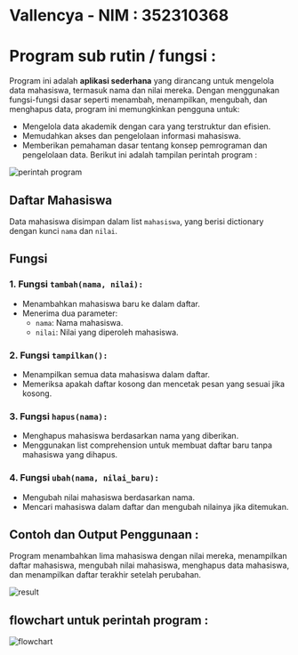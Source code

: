 # Vallencya - NIM : 352310368 
# Program sub rutin / fungsi : 
Program ini adalah **aplikasi sederhana** yang dirancang untuk mengelola data mahasiswa, termasuk nama dan nilai mereka. Dengan menggunakan fungsi-fungsi dasar seperti menambah, menampilkan, mengubah, dan menghapus data, program ini memungkinkan pengguna untuk:
- Mengelola data akademik dengan cara yang terstruktur dan efisien.
- Memudahkan akses dan pengelolaan informasi mahasiswa.
- Memberikan pemahaman dasar tentang konsep pemrograman dan pengelolaan data.
Berikut ini adalah tampilan perintah program :

![perintah program](https://github.com/user-attachments/assets/7b388249-300b-4986-af1d-2abb9734e031)


## Daftar Mahasiswa
Data mahasiswa disimpan dalam list `mahasiswa`, yang berisi dictionary dengan kunci `nama` dan `nilai`.

## Fungsi

### 1. Fungsi `tambah(nama, nilai):`
- Menambahkan mahasiswa baru ke dalam daftar.
- Menerima dua parameter:
  - `nama`: Nama mahasiswa.
  - `nilai`: Nilai yang diperoleh mahasiswa.

### 2. Fungsi `tampilkan():`
- Menampilkan semua data mahasiswa dalam daftar.
- Memeriksa apakah daftar kosong dan mencetak pesan yang sesuai jika kosong.

### 3. Fungsi `hapus(nama):`
- Menghapus mahasiswa berdasarkan nama yang diberikan.
- Menggunakan list comprehension untuk membuat daftar baru tanpa mahasiswa yang dihapus.

### 4. Fungsi `ubah(nama, nilai_baru):`
- Mengubah nilai mahasiswa berdasarkan nama.
- Mencari mahasiswa dalam daftar dan mengubah nilainya jika ditemukan.

## Contoh dan Output Penggunaan :
Program menambahkan lima mahasiswa dengan nilai mereka, menampilkan daftar mahasiswa, mengubah nilai mahasiswa, menghapus data mahasiswa, dan menampilkan daftar terakhir setelah perubahan.

![result](https://github.com/user-attachments/assets/1b9a3669-5f57-448e-9203-52102a69534c)

## flowchart untuk perintah program : 

![flowchart](https://github.com/user-attachments/assets/eeaa44bd-ead3-4611-a46b-38c8f4edd2cd)
